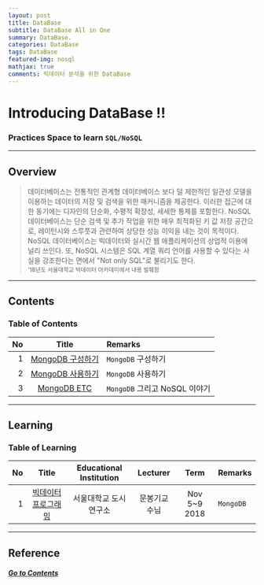 ```yaml
---
layout: post
title: DataBase
subtitle: DataBase All in One
summary: DataBase. 
categories: DataBase
tags: DataBase
featured-img: nosql
mathjax: true
comments: 빅데이터 분석을 위한 DataBase
---
```


# Introducing DataBase !!

### Practices Space to learn `SQL/NoSQL`

---

## Overview

> 데이터베이스는 전통적인 관계형 데이터베이스 보다 덜 제한적인 일관성 모델을 이용하는 데이터의 저장 및 검색을 위한 매커니즘을 제공한다. 이러한 접근에 대한 동기에는 디자인의 단순화, 수평적 확장성, 세세한 통제를 포함한다. NoSQL 데이터베이스는 단순 검색 및 추가 작업을 위한 매우 최적화된 키 값 저장 공간으로, 레이턴시와 스루풋과 관련하여 상당한 성능 이익을 내는 것이 목적이다. NoSQL 데이터베이스는 빅데이터와 실시간 웹 애플리케이션의 상업적 이용에 널리 쓰인다. 또, NoSQL 시스템은 SQL 계열 쿼리 언어를 사용할 수 있다는 사실을 강조한다는 면에서 "Not only SQL"로 불리기도 한다.  
> <small> '18년도 서울대학교 빅데이터 아카데미에서 내용 발췌함 </small>

---

## Contents

### Table of Contents

|No|Title|Remarks|
|-:|:--:|:--|
|1|[MongoDB 구성하기](/_pages/DB/2018-12-12-0MongoDB)|`MongoDB` 구성하기|
|2|[MongoDB 사용하기](/_pages/DB/2018-12-12-1MongoDB)|`MongoDB` 사용하기|
|3|[MongoDB ETC](/_pages/DB/2018-12-12-2MongoDB)|`MongoDB` 그리고 NoSQL 이야기|

---

## Learning

### Table of Learning

|No|Title|Educational Institution|Lecturer|Term|Remarks|
|-:|:--:|:--:|:--:|:--:|:-|
|1|[빅데이터 프로그래밍]()|서울대학교 도시연구소|문봉기교수님|Nov 5~9 2018|`MongoDB`|

---

## Reference

##### [Go to Contents](#contents)